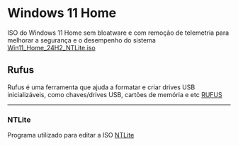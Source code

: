 # Windows 11 Home

ISO do Windows 11 Home sem bloatware e com remoção de telemetria para melhorar a segurança e o desempenho do sistema
[Win11_Home_24H2_NTLite.iso](https://drive.usercontent.google.com/download?id=1B7Tz8lOW5djMuqD7Y7Dm9o0QuYOpp_0N)


## Rufus

Rufus é uma ferramenta que ajuda a formatar e criar drives USB inicializáveis, como chaves/drives USB, cartões de memória e etc
[RUFUS](https://rufus.ie/pt_BR/)



---

### NTLite

Programa utilizado para editar a ISO
[NTLite](https://www.ntlite.com/download)
